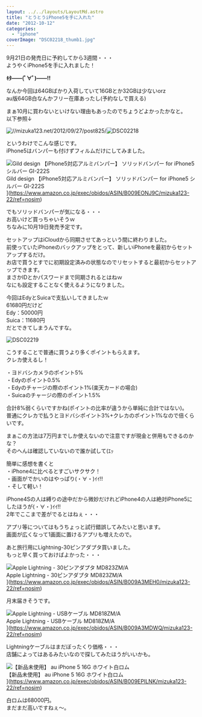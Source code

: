 ```yaml
---
layout: ../../layouts/LayoutMd.astro
title: "とうとうiPhone5を手に入れた"
date: "2012-10-12"
categories: 
  - "iphone"
coverImage: "DSC02218_thumb1.jpg"
---
```


9月21日の発売日に予約してから3週間・・・  
ようやくiPhone5を手に入れました！

**ｷﾀ――(ﾟ∀ﾟ)――!!**

なんか今回は64GBばかり入荷していて16GBとか32GBは少ないorz  
au版64GB白なんかフリー在庫あったし(予約なしで買える)

まぁ10月に買わないといけない理由もあったのでちょうどよかったかなと。  
以下参照↓

![//mizuka123.net/2012/09/27/post825/](/archive/images/DSC02218.jpg "au版 iPhone5 ホワイト 16GBを予約した » みずかるちゃー | みずかるちゃー")![DSC02218](/archive/images/DSC02218_thumb.jpg "DSC02218")


というわけでこんな感じです。  
iPhone5はバンパーも付けずフィルムだけにしてみました。

![Gild design 【iPhone5対応アルミバンパー】 ソリッドバンパー for iPhone5 シルバー GI-222S](/archive/images/31XhGT83BkL._SL75_.jpg)  
Gild design 【iPhone5対応アルミバンパー】 ソリッドバンパー for iPhone5 シルバー GI-222S  
](https://www.amazon.co.jp/exec/obidos/ASIN/B009EONJ9C/mizuka123-22/ref=nosim)

でもソリッドバンパーが気になる・・・  
お高いけど買っちゃいそうｗ  
ちなみに10月19日発売予定です。

セットアップはiCloudから同期させてあっという間に終わりました。  
前使っていたiPhoneのバックアップをとって、新しいiPhoneを最初からセットアップするだけ。  
お店で買うとすでに初期設定済みの状態なのでリセットすると最初からセットアップできます。  
まさかIDとかパスワードまで同期されるとはねｗ  
なにも設定することなく使えるようになりました。

今回はEdyとSuicaで支払いしてきましたｗ  
61680円だけど  
Edy：50000円  
Suica：11680円  
だとできてしまうんですな。

![DSC02219](/archive/images/DSC02219_thumb.jpg "DSC02219")


こうすることで普通に買うより多くポイントもらえます。  
クレカ使えるし！

・ヨドバシカメラのポイント5%  
・Edyのポイント0.5%  
・Edyのチャージの際のポイント1%(楽天カードの場合)  
・Suicaのチャージの際のポイント1.5%

合計8%弱くらいですかね(ポイントの比率が違うから単純に合計ではない)。  
普通にクレカで払うとヨドバシポイント3%+クレカのポイント1%なので倍くらいです。

まぁこの方法は7万円までしか使えないので注意ですが現金と併用もできるのかな？  
そのへんは確認していないので誰か試して(ｴｯ

簡単に感想を書くと  
・iPhone4に比べるとすごいサクサク！  
・画面がでかいのはやっぱり(・∀・)ｲｲ!!  
・そして軽い！

iPhone4Sの人は縛りの途中だから微妙だけれどiPhone4の人は絶対iPhone5にしたほうが(・∀・)ｲｲ!!  
2年でここまで差がでるとはねぇ・・・

アプリ等についてはもうちょっと試行錯誤してみたいと思います。  
画面が広くなって1画面に置けるアプリも増えたので。

あと旅行用にLightning-30ピンアダプタ買いました。  
もっと早く買っておけばよかった・・・

![Apple Lightning - 30ピンアダプタ MD823ZM/A](/archive/images/21%2BbaU9ko1L._SL75_.jpg)  
Apple Lightning - 30ピンアダプタ MD823ZM/A  
](https://www.amazon.co.jp/exec/obidos/ASIN/B009A3MEH0/mizuka123-22/ref=nosim)

月末届きそうです。

![Apple Lightning - USBケーブル MD818ZM/A](/archive/images/31mHt-fd7cL._SL75_.jpg)  
Apple Lightning - USBケーブル MD818ZM/A  
](https://www.amazon.co.jp/exec/obidos/ASIN/B009A3MDWQ/mizuka123-22/ref=nosim)

Lightningケーブルはまだぼったくり価格・・・  
店舗によってはあるみたいなので探してみたほうがいいかも。

![【新品未使用】 au iPhone 5 16G ホワイト白ロム](/archive/images/31Ax0vmAChL._SL75_.jpg)  
【新品未使用】 au iPhone 5 16G ホワイト白ロム  
](https://www.amazon.co.jp/exec/obidos/ASIN/B009EPILNK/mizuka123-22/ref=nosim)

白ロムは68000円。  
まだまだ高いですねぇ～。
